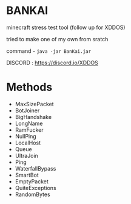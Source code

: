 # BANKAI
minecraft stress test tool (follow up for XDDOS)

tried to make one of my own from sratch

command - ```java -jar BanKai.jar```

DISCORD : https://discord.io/XDDOS

# Methods
- MaxSizePacket
- BotJoiner
- BigHandshake
- LongName
- RamFucker
- NullPing
- LocalHost
- Queue
- UltraJoin
- Ping
- WaterfallBypass
- SmartBot
- EmptyPacket
- QuiteExceptions
- RandomBytes
